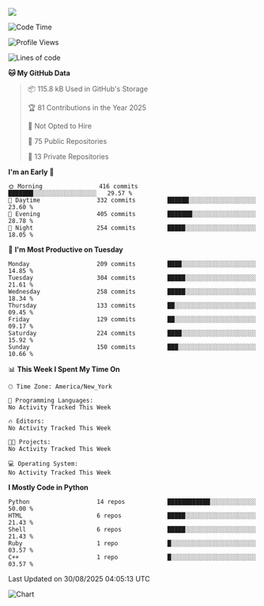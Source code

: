 
![](https://hit.yhype.me/github/profile?user_id=44564111)
<!--START_SECTION:waka-->
![Code Time](http://img.shields.io/badge/Code%20Time-26%20hrs%2018%20mins-blue)

![Profile Views](http://img.shields.io/badge/Profile%20Views-17-blue)

![Lines of code](https://img.shields.io/badge/From%20Hello%20World%20I%27ve%20Written-5.3%20million%20lines%20of%20code-blue)

**🐱 My GitHub Data** 

> 📦 115.8 kB Used in GitHub's Storage 
 > 
> 🏆 81 Contributions in the Year 2025
 > 
> 🚫 Not Opted to Hire
 > 
> 📜 75 Public Repositories 
 > 
> 🔑 13 Private Repositories 
 > 
**I'm an Early 🐤** 

```text
🌞 Morning                416 commits         ███████░░░░░░░░░░░░░░░░░░   29.57 % 
🌆 Daytime                332 commits         ██████░░░░░░░░░░░░░░░░░░░   23.60 % 
🌃 Evening                405 commits         ███████░░░░░░░░░░░░░░░░░░   28.78 % 
🌙 Night                  254 commits         █████░░░░░░░░░░░░░░░░░░░░   18.05 % 
```
📅 **I'm Most Productive on Tuesday** 

```text
Monday                   209 commits         ████░░░░░░░░░░░░░░░░░░░░░   14.85 % 
Tuesday                  304 commits         █████░░░░░░░░░░░░░░░░░░░░   21.61 % 
Wednesday                258 commits         █████░░░░░░░░░░░░░░░░░░░░   18.34 % 
Thursday                 133 commits         ██░░░░░░░░░░░░░░░░░░░░░░░   09.45 % 
Friday                   129 commits         ██░░░░░░░░░░░░░░░░░░░░░░░   09.17 % 
Saturday                 224 commits         ████░░░░░░░░░░░░░░░░░░░░░   15.92 % 
Sunday                   150 commits         ███░░░░░░░░░░░░░░░░░░░░░░   10.66 % 
```


📊 **This Week I Spent My Time On** 

```text
🕑︎ Time Zone: America/New_York

💬 Programming Languages: 
No Activity Tracked This Week

🔥 Editors: 
No Activity Tracked This Week

🐱‍💻 Projects: 
No Activity Tracked This Week

💻 Operating System: 
No Activity Tracked This Week
```

**I Mostly Code in Python** 

```text
Python                   14 repos            ████████████░░░░░░░░░░░░░   50.00 % 
HTML                     6 repos             █████░░░░░░░░░░░░░░░░░░░░   21.43 % 
Shell                    6 repos             █████░░░░░░░░░░░░░░░░░░░░   21.43 % 
Ruby                     1 repo              █░░░░░░░░░░░░░░░░░░░░░░░░   03.57 % 
C++                      1 repo              █░░░░░░░░░░░░░░░░░░░░░░░░   03.57 % 
```




 Last Updated on 30/08/2025 04:05:13 UTC
<!--END_SECTION:waka-->
![Chart](https://wakatime.com/share/@Vault108/688d9b71-d249-4f4e-81ef-3dceb97e43a3.svg)

